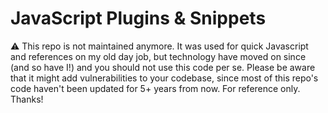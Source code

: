 # JavaScript Plugins &amp; Snippets

⚠ This repo is not maintained anymore. It was used for quick Javascript and references on my old day job, but technology have moved on since (and so have I!) and you should not use this code per se. Please be aware that it might add vulnerabilities to your codebase, since most of this repo's code haven't been updated for 5+ years from now. 
For reference only. 
Thanks!
